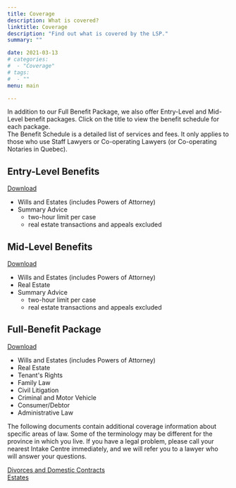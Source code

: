 ```yaml
---
title: Coverage
description: What is covered?
linktitle: Coverage
description: "Find out what is covered by the LSP."
summary: ""

date: 2021-03-13
# categories:
#  - "Coverage"
# tags:
#  - ""
menu: main

---
```


In addition to our Full Benefit Package, we also offer Entry-Level and Mid-Level benefit packages. Click on the title to view the benefit schedule for each package.  
The Benefit Schedule is a detailed list of services and fees. It only applies to those who use Staff Lawyers or Co-operating Lawyers (or Co-operating Notaries in Quebec).
## Entry-Level Benefits 
[Download](/pdf/Benefit%20Schedule%20(ENTRY)%202020_01_01.pdf)  
- Wills and Estates (includes Powers of Attorney)    
- Summary Advice    
  - two-hour limit per case  
  - real estate transactions and appeals excluded    

## Mid-Level Benefits
[Download](/pdf/Benefit%20Schedule%20(MID-LEVEL)%202020_01_01.pdf)  
- Wills and Estates (includes Powers of Attorney)  
- Real Estate  
- Summary Advice  
  - two-hour limit per case
  - real estate transactions and appeals excluded

## Full-Benefit Package
[Download](/pdf/Benefit%20Schedule%20(FULL)%202020_01_01.pdf)  
- Wills and Estates (includes Powers of Attorney)
- Real Estate
- Tenant's Rights
- Family Law
- Civil Litigation
- Criminal and Motor Vehicle
- Consumer/Debtor
- Administrative Law  
  
The following documents contain additional coverage information about specific areas of law. Some of the terminology may be different for the province in which you live. If you have a legal problem, please call your nearest Intake Centre immediately, and we will refer you to a lawyer who will answer your questions.  

[Divorces and Domestic Contracts](/pdf/divorce%202013.pdf)  
[Estates](/pdf/estates%202013.pdf)
